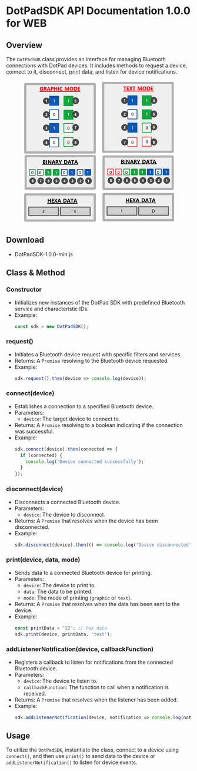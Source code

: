 # DotPadSDK API Documentation 1.0.0 for WEB

## Overview

The `DotPadSDK` class provides an interface for managing Bluetooth connections with DotPad devices. It includes methods to request a device, connect to it, disconnect, print data, and listen for device notifications.

<p align="center">
  <img alt="Graphic Mode" src="../../images/graphic-mode.png" style="display: inline;" />
  <img alt="Text Mode" src="../../images/text-mode.png" style="display: inline;" />
</p>

## Download
  - DotPadSDK-1.0.0-min.js

## Class & Method

### Constructor
  - Initializes new instances of the DotPad SDK with predefined Bluetooth service and characteristic IDs.
  - Example:
    ```javascript
    const sdk = new DotPadSDK();
    ```

### request()

- Initiates a Bluetooth device request with specific filters and services.
- Returns: A `Promise` resolving to the Bluetooth device requested.
- Example:
  ```javascript
  sdk.request().then(device => console.log(device));
  ```

### connect(device)

- Establishes a connection to a specified Bluetooth device.
- Parameters:
  - `device`: The target device to connect to.
- Returns: A `Promise` resolving to a boolean indicating if the connection was successful.
- Example:
  ```javascript
  sdk.connect(device).then(connected => {
    if (connected) {
      console.log('Device connected successfully');
    }
  });
  ```

### disconnect(device)

- Disconnects a connected Bluetooth device.
- Parameters:
  - `device`: The device to disconnect.
- Returns: A `Promise` that resolves when the device has been disconnected.
- Example:
  ```javascript
  sdk.disconnect(device).then(() => console.log('Device disconnected'));
  ```

### print(device, data, mode)

- Sends data to a connected Bluetooth device for printing.
- Parameters:
  - `device`: The device to print to.
  - `data`: The data to be printed.
  - `mode`: The mode of printing (`graphic` or `text`).
- Returns: A `Promise` that resolves when the data has been sent to the device.
- Example:
  ```javascript
  const printData = "22"; // hex data
  sdk.print(device, printData, 'text');
  ```
### addListenerNotification(device, callbackFunction)

- Registers a callback to listen for notifications from the connected Bluetooth device.
- Parameters:
  - `device`: The device to listen to.
  - `callbackFunction`: The function to call when a notification is received.
- Returns: A `Promise` that resolves when the listener has been added.
- Example:
  ```javascript
  sdk.addListenerNotification(device, notification => console.log(notification));
  ```

## Usage

To utilize the `DotPadSDK`, instantiate the class, connect to a device using `connect()`, and then use `print()` to send data to the device or `addListenerNotification()` to listen for device events.
